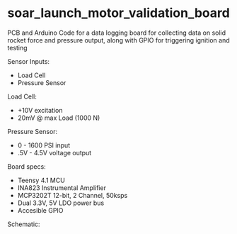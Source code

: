 # soar_launch_motor_validation_board
PCB and Arduino Code for a data logging board for collecting data on solid rocket force and pressure output, along with GPIO for triggering ignition and testing

Sensor Inputs:
-  Load Cell
-  Pressure Sensor

Load Cell:
-  +10V excitation
-  20mV @ max Load (1000 N)

Pressure Sensor:
-  0 - 1600 PSI input
-  .5V - 4.5V voltage output

Board specs:
-  Teensy 4.1 MCU
-  INA823 Instrumental Amplifier
-  MCP3202T 12-bit, 2 Channel, 50ksps
-  Dual 3.3V, 5V LDO power bus
-  Accesible GPIO

Schematic:

